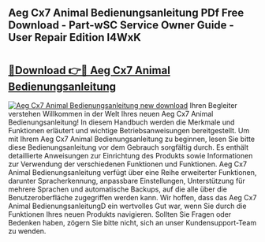 ## Aeg Cx7 Animal Bedienungsanleitung PDf Free Download - Part-wSC Service Owner Guide - User Repair Edition l4WxK

# <h2><a href="http://df0tiz.blite.top/?on=Aeg+Cx7+Animal+Bedienungsanleitung">🔗Download 👉🔴 Aeg Cx7 Animal Bedienungsanleitung</a></h2>

[![Aeg Cx7 Animal Bedienungsanleitung new download](https://i.imgur.com/lujVjoI.png)](http://df0tiz.blite.top/?on=Aeg+Cx7+Animal+Bedienungsanleitung)
Ihren Begleiter verstehen Willkommen in der Welt Ihres neuen Aeg Cx7 Animal Bedienungsanleitung! In diesem Handbuch werden die Merkmale und Funktionen erläutert und wichtige Betriebsanweisungen bereitgestellt. Um mit Ihrem Aeg Cx7 Animal Bedienungsanleitung zu beginnen, lesen Sie bitte diese Bedienungsanleitung vor dem Gebrauch sorgfältig durch. Es enthält detaillierte Anweisungen zur Einrichtung des Produkts sowie Informationen zur Verwendung der verschiedenen Funktionen und Funktionen. Aeg Cx7 Animal Bedienungsanleitung verfügt über eine Reihe erweiterter Funktionen, darunter Spracherkennung, anpassbare Einstellungen, Unterstützung für mehrere Sprachen und automatische Backups, auf die alle über die Benutzeroberfläche zugegriffen werden kann. Wir hoffen, dass das Aeg Cx7 Animal BedienungsanleitungD ein wertvolles Gut war, wenn Sie durch die Funktionen Ihres neuen Produkts navigieren. Sollten Sie Fragen oder Bedenken haben, zögern Sie bitte nicht, sich an unser Kundensupport-Team zu wenden.

